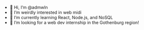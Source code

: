- 👋 Hi, I’m @admwln
- 👀 I’m weirdly interested in web midi
- 🌱 I’m currently learning React, Node.js, and NoSQL
- 💞️ I’m looking for a web dev internship in the Gothenburg region!
